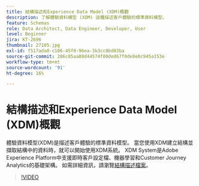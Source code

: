 ```yaml
---
title: 結構描述和Experience Data Model (XDM)概觀
description: 了解體驗資料模型 (XDM) 這種描述客戶體驗的標準資料模型。
feature: Schemas
role: Data Architect, Data Engineer, Developer, User
level: Beginner
jira: KT-2696
thumbnail: 27105.jpg
exl-id: f517ada0-c106-45f0-96ea-3b3cc8bd03ba
source-git-commit: 286c85aa88d44574f00ded67f0de8e0c945a153e
workflow-type: tm+mt
source-wordcount: '91'
ht-degree: 16%

---
```


# 結構描述和Experience Data Model (XDM)概觀

體驗資料模型(XDM)是描述客戶體驗的標準資料模型。 當您使用XDM建立結構並擷取結構中的資料時，就可以開始使用XDM系統。 XDM System是Adobe Experience Platform中支援即時客戶設定檔、機器學習和Customer Journey Analytics的基礎架構。 如需詳細資訊，請瀏覽[結構描述檔案](https://experienceleague.adobe.com/docs/experience-platform/xdm/home.html?lang=zh-Hant)。

>[!VIDEO](https://video.tv.adobe.com/v/27105?learn=on&enablevpops)
